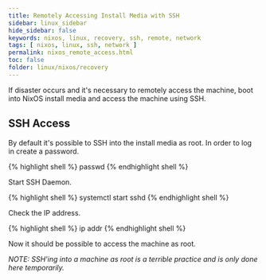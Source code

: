 ```yaml
---
title: Remotely Accessing Install Media with SSH
sidebar: linux_sidebar
hide_sidebar: false
keywords: nixos, linux, recovery, ssh, remote, network
tags: [ nixos, linux, ssh, network ]
permalink: nixos_remote_access.html
toc: false
folder: linux/nixos/recovery
---
```


If disaster occurs and it's necessary to remotely access the machine, boot into NixOS install media and access the machine using SSH.

## SSH Access

By default it's possible to SSH into the install media as root. In order to log in create a password.

{% highlight shell %}
passwd
{% endhighlight shell %}

Start SSH Daemon.

{% highlight shell %}
systemctl start sshd
{% endhighlight shell %}

Check the IP address.

{% highlight shell %}
ip addr
{% endhighlight shell %}

Now it should be possible to access the machine as root.

 *NOTE: SSH'ing into a machine as root is a terrible practice and is only done here temporarily.*
